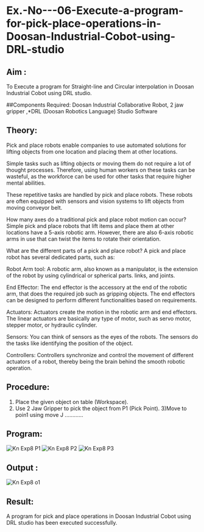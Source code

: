 # Ex.-No---06-Execute-a-program-for-pick-place-operations-in-Doosan-Industrial-Cobot-using-DRL-studio
## Aim :
To Execute a program for Straight-line and Circular interpolation in Doosan Industrial Cobot using DRL studio.

##Components Required: Doosan Industrial Collaborative Robot, 2 jaw gripper ,*DRL (Doosan Robotics Language) Studio Software


## Theory: 
Pick and place robots enable companies to use automated solutions for lifting objects from one location and placing them at other locations.

Simple tasks such as lifting objects or moving them do not require a lot of thought processes. Therefore, using human workers on these tasks can be wasteful, as the workforce can be used for other tasks that require higher mental abilities.

These repetitive tasks are handled by pick and place robots. These robots are often equipped with sensors and vision systems to lift objects from moving conveyor belt.

How many axes do a traditional pick and place robot motion can occur?
Simple pick and place robots that lift items and place them at other locations have a 5-axis robotic arm. However, there are also 6-axis robotic arms in use that can twist the items to rotate their orientation.

What are the different parts of a pick and place robot?
A pick and place robot has several dedicated parts, such as:

Robot Arm tool: A robotic arm, also known as a manipulator, is the extension of the robot by using cylindrical or spherical parts. links, and joints.

End Effector: The end effector is the accessory at the end of the robotic arm, that does the required job such as gripping objects. The end effectors can be designed to perform different functionalities based on requirements.

Actuators: Actuators create the motion in the robotic arm and end effectors. The linear actuators are basically any type of motor, such as servo motor, stepper motor, or hydraulic cylinder.

Sensors: You can think of sensors as the eyes of the robots. The sensors do the tasks like identifying the position of the object.

Controllers: Controllers synchronize and control the movement of different actuators of a robot, thereby being the brain behind the smooth robotic operation.



## Procedure:


1) Place the given object on table (Workspace).
2) Use 2 Jaw Gripper to pick the object from P1 (Pick Point). 
3)Move to poin1 using move J
............


## Program: 

![Kn Exp8 P1](https://user-images.githubusercontent.com/75235386/204825435-125f3a89-8233-4970-afa3-a6570bcac2ad.png)
![Kn Exp8 P2](https://user-images.githubusercontent.com/75235386/204825492-78e1010d-e887-45ec-a01c-964b214bf430.png)
![Kn Exp8 P3](https://user-images.githubusercontent.com/75235386/204825550-9d78337f-8509-475e-b1a3-f644ef005a73.png)



## Output : 

![Kn Exp8 o1](https://user-images.githubusercontent.com/75235386/204825613-7b1adaab-7337-47fe-bd9a-b2aef6d5eb1b.png)


## Result: 
A program for pick and place operations in Doosan Industrial Cobot using DRL studio has been executed successfully.




